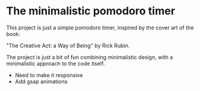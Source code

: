 # The minimalistic pomodoro timer

This project is just a simple pomodoro timer, inspired by the cover art of the book:

"The Creative Act: a Way of Being" 
by Rick Rubin.

The project is just a bit of fun combining minimalistic design,
with a minimalistic approach to the code itself.


- Need to make it responsive
- Add gsap animations

